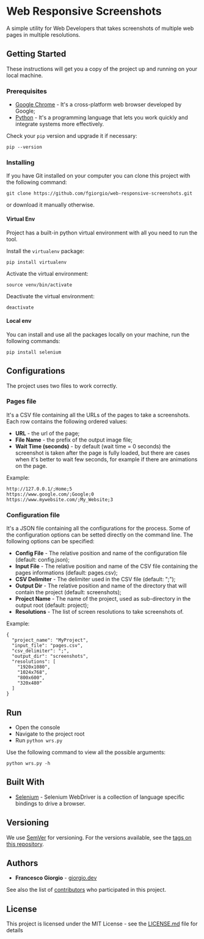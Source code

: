 # Web Responsive Screenshots

A simple utility for Web Developers that takes screenshots of multiple web pages
in multiple resolutions.

## Getting Started

These instructions will get you a copy of the project up and running on your local machine.

### Prerequisites

* [Google Chrome](https://www.google.com/intl/it_it/chrome/) - It's a cross-platform web browser developed by Google;
* [Python](https://www.python.org/) - It's a programming language that lets you work quickly
and integrate systems more effectively.

Check your `pip` version and upgrade it if necessary:
```
pip --version
```

### Installing

If you have Git installed on your computer you can clone this project with the following command:

```
git clone https://github.com/fgiorgio/web-responsive-screenshots.git
```

or download it manually otherwise.

#### Virtual Env

Project has a built-in python virtual environment with all you need to run the tool.

Install the `virtualenv` package:
```
pip install virtualenv
```

Activate the virtual environment:
```
source venv/bin/activate
```

Deactivate the virtual environment:
```
deactivate
```

#### Local env

You can install and use all the packages locally on your machine, run the following commands:

```
pip install selenium
```

## Configurations

The project uses two files to work correctly.

### Pages file

It's a CSV file containing all the URLs of the pages to take a screenshots.
Each row contains the following ordered values:
* **URL** - the url of the page;
* **File Name** - the prefix of the output image file;
* **Wait Time (seconds)** - by default (wait time = 0 seconds) the screenshot is taken after the page is
fully loaded, but there are cases when it's better to wait few seconds,
for example if there are animations on the page.

Example:
```
http://127.0.0.1/;Home;5
https://www.google.com/;Google;0
https://www.mywebsite.com/;My_Website;3
```

### Configuration file

It's a JSON file containing all the configurations for the process.
Some of the configuration options can be setted directly on the command line.
The following options can be specified:
* **Config File** - The relative position and name of the configuration file (default: config.json);
* **Input File** - The relative position and name of the CSV file containing the pages informations (default: pages.csv);
* **CSV Delimiter** - The delimiter used in the CSV file (default: ";");
* **Output Dir** - The relative position and name of the directory that will contain the project (default: screenshots);
* **Project Name** - The name of the project, used as sub-directory in the output root (default: project);
* **Resolutions** - The list of screen resolutions to take screenshots of.

Example:
```
{
  "project_name": "MyProject",
  "input_file": "pages.csv",
  "csv_delimiter": ";",
  "output_dir": "screenshots",
  "resolutions": [
    "1920x1080",
    "1024x768",
    "800x600",
    "320x480"
  ]
}
```

## Run

* Open the console
* Navigate to the project root
* Run `python wrs.py`

Use the following command to view all the possible arguments:
```
python wrs.py -h
```

## Built With

* [Selenium](https://www.selenium.dev/) - Selenium WebDriver is a collection of language specific bindings to drive a browser.

## Versioning

We use [SemVer](http://semver.org/) for versioning. For the versions available, see the [tags on this repository](https://github.com/fgiorgio/web-responsive-screenshots/tags). 

## Authors

* **Francesco Giorgio** - [giorgio.dev](https://giorgio.dev)

See also the list of [contributors](https://github.com/fgiorgio/web-responsive-screenshots/contributors) who participated in this project.

## License

This project is licensed under the MIT License - see the [LICENSE.md](LICENSE.md) file for details